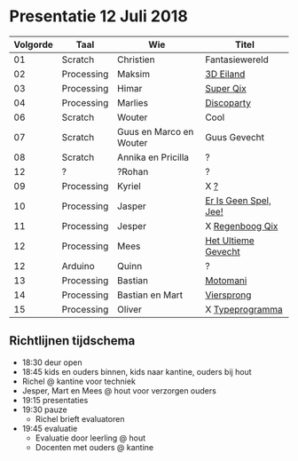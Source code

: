 # Presentatie 12 Juli 2018

Volgorde| Taal | Wie| Titel
---|------|--------|-----------
01| Scratch    | Christien               | Fantasiewereld
02| Processing | Maksim                  | [3D Eiland](Maksim/Maksim.pde)
03| Processing | Himar                   | [Super Qix](Himar/Himar.pde)
04| Processing | Marlies                 | [Discoparty](Marlies/Marlies.pde)
06| Scratch    | Wouter                  | Cool
07| Scratch    | Guus en Marco en Wouter | Guus Gevecht
08| Scratch    | Annika en Pricilla      | ?
12| ?          | ?Rohan                  | ?
09| Processing | Kyriel                  | X [?](Kyriel/README.md)
10| Processing | Jasper                  | [Er Is Geen Spel, Jee!](Jasper/dit_is_geen_spel_jee/dit_is_geen_spel_jee.pde)
11| Processing | Jesper                  | X [Regenboog Qix](Jesper/README.md)
12| Processing | Mees                    | [Het Ultieme Gevecht](Mees/koning/koning.pde)
12| Arduino    | Quinn                   | ?
13| Processing | Bastian                 | [Motomani](Bastian/motoania/motoania.pde)
14| Processing | Bastian en Mart         | [Viersprong](Bastian_en_Mart/spel_viersprong_winning/spel_viersprong_winning.pde)
15| Processing | Oliver                  | X [Typeprogramma](Oliver/README.md)

## Richtlijnen tijdschema

 * 18:30 deur open
 * 18:45 kids en ouders binnen, kids naar kantine, ouders bij hout
  * Richel @ kantine voor techniek
  * Jesper, Mart en Mees @ hout voor verzorgen ouders
 * 19:15 presentaties
 * 19:30 pauze
    * Richel brieft evaluatoren
 * 19:45 evaluatie
    * Evaluatie door leerling @ hout 
    * Docenten met ouders @ kantine 
